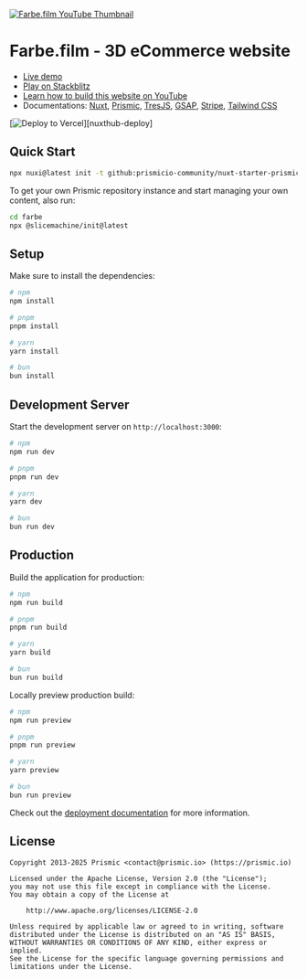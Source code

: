 [![Farbe.film YouTube Thumbnail](https://images.prismic.io/prismic-main/aN0wJJ5xUNkB1XnE_farbe-course.png?auto=format,compress)][course-youtube]

# Farbe.film - 3D eCommerce website

- [Live demo][live-demo]
- [Play on Stackblitz][stackblitz-demo]
- [Learn how to build this website on YouTube][course-youtube]
- Documentations: [Nuxt](https://nuxt.com), [Prismic](https://prismic.io/docs/nuxt), [TresJS](https://docs.tresjs.org), [GSAP](https://gsap.com/docs/v3), [Stripe](https://docs.stripe.com/api?lang=node), [Tailwind CSS](https://tailwindcss.com/docs/styling-with-utility-classes)

[![Deploy to Vercel](https://vercel.com/button)][nuxthub-deploy]

## Quick Start

```bash [Terminal]
npx nuxi@latest init -t github:prismicio-community/nuxt-starter-prismic-farbe#HEAD farbe
```

To get your own Prismic repository instance and start managing your own content, also run:
```bash [Terminal]
cd farbe
npx @slicemachine/init@latest
```

## Setup

Make sure to install the dependencies:

```bash
# npm
npm install

# pnpm
pnpm install

# yarn
yarn install

# bun
bun install
```

## Development Server

Start the development server on `http://localhost:3000`:

```bash
# npm
npm run dev

# pnpm
pnpm run dev

# yarn
yarn dev

# bun
bun run dev
```

## Production

Build the application for production:

```bash
# npm
npm run build

# pnpm
pnpm run build

# yarn
yarn build

# bun
bun run build
```

Locally preview production build:

```bash
# npm
npm run preview

# pnpm
pnpm run preview

# yarn
yarn preview

# bun
bun run preview
```

Check out the [deployment documentation](https://nuxt.com/docs/getting-started/deployment) for more information.

## License

```
Copyright 2013-2025 Prismic <contact@prismic.io> (https://prismic.io)

Licensed under the Apache License, Version 2.0 (the "License");
you may not use this file except in compliance with the License.
You may obtain a copy of the License at

    http://www.apache.org/licenses/LICENSE-2.0

Unless required by applicable law or agreed to in writing, software
distributed under the License is distributed on an "AS IS" BASIS,
WITHOUT WARRANTIES OR CONDITIONS OF ANY KIND, either express or implied.
See the License for the specific language governing permissions and
limitations under the License.
```

[live-demo]: https://nuxt-starter-prismic-farbe.vercel.app
[stackblitz-demo]: https://stackblitz.com/github/prismicio-community/nuxt-starter-prismic-farbe
[vercel-deploy]: https://vercel.com/new/clone?repository-name=farbe&repository-url=https%3A%2F%2Fgithub.com%2Fprismicio-community%2Fnuxt-starter-prismic-farbe&demo-image=https%3A%2F%2Fimages.prismic.io%2Ffarbe%2FaNF3Sp5xUNkB0-5F_screenshot-fullscreen.jpg&demo-url=https%3A%2F%2Fnuxt-starter-prismic-farbe.vercel.app%2F&demo-title=Nuxt%20Farbe%20%3A%203D%20eCommerce%20Template&demo-description=A%203D%20eCommerce%20website%20template%20powered%20by%20Nuxt%20and%20Prismic.
[course-youtube]: https://www.youtube.com/watch?v=1ryWEqumhYI
